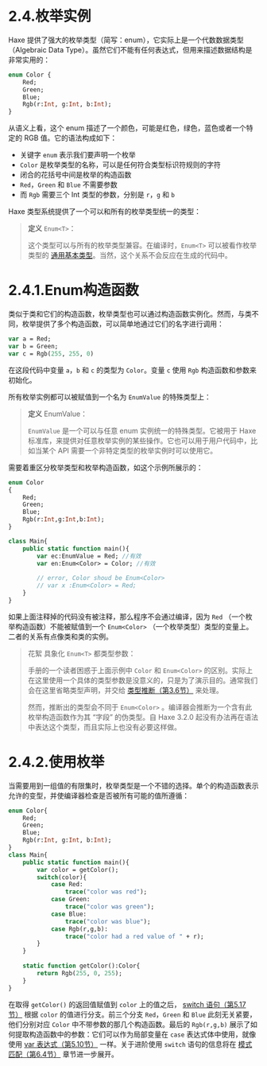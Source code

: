 # 2.4.枚举实例

Haxe 提供了强大的枚举类型（简写：enum），它实际上是一个代数数据类型（Algebraic Data Type）。虽然它们不能有任何表达式，但用来描述数据结构是非常实用的：

```haxe
enum Color {
    Red;    
    Green;
    Blue;
    Rgb(r:Int, g:Int, b:Int);
} 
```

从语义上看，这个 enum 描述了一个颜色，可能是红色，绿色，蓝色或者一个特定的 RGB 值。它的语法构成如下：

- 关键字 `enum` 表示我们要声明一个枚举
- `Color` 是枚举类型的名称，可以是任何符合类型标识符规则的字符
- 闭合的花括号中间是枚举的构造函数
- `Red`，`Green` 和 `Blue` 不需要参数
- 而 `Rgb` 需要三个 Int 类型的参数，分别是 `r`，`g` 和 `b`

Haxe 类型系统提供了一个可以和所有的枚举类型统一的类型：

> **定义** `Enum<T>`：
>
> 这个类型可以与所有的枚举类型兼容。在编译时，`Enum<T>` 可以被看作枚举类型的 [通用基本类型](/3.类型系统/3.5.一致性检查)。当然，这个关系不会反应在生成的代码中。



# 2.4.1.Enum构造函数

类似于类和它们的构造函数，枚举类型也可以通过构造函数实例化。然而，与类不同，枚举提供了多个构造函数，可以简单地通过它们的名字进行调用：

```haxe
var a = Red;
var b = Green; 
var c = Rgb(255, 255, 0)
```

在这段代码中变量 `a`，`b` 和 `c` 的类型为 `Color`。变量 `c` 使用 `Rgb` 构造函数和参数来初始化。

所有枚举实例都可以被赋值到一个名为 `EnumValue` 的特殊类型上：

> **定义** EnumValue：
>
> `EnumValue` 是一个可以与任意 enum 实例统一的特殊类型。它被用于 Haxe 标准库，来提供对任意枚举实例的某些操作。它也可以用于用户代码中，比如当某个 API 需要一个非特定类型的枚举实例时可以使用它。

需要着重区分枚举类型和枚举构造函数，如这个示例所展示的：

```haxe
enum Color
{
    Red;
    Green;
    Blue;
    Rgb(r:Int,g:Int,b:Int);
}

class Main{
    public static function main(){
        var ec:EnumValue = Red; //有效
        var en:Enum<Color> = Color; //有效
            
        // error, Color shoud be Enum<Color>
        // var x :Enum<Color> = Red;
    }
}
```

如果上面注释掉的代码没有被注释，那么程序不会通过编译，因为 `Red` （一个枚举构造函数）不能被赋值到一个 `Enum<Color>` （一个枚举类型）类型的变量上。二者的关系有点像类和类的实例。

> 花絮 具象化 `Enum<T>` 都类型参数：
>
> 手册的一个读者困惑于上面示例中 `Color` 和 `Enum<Color>` 的区别。实际上在这里使用一个具体的类型参数是没意义的，只是为了演示目的。通常我们会在这里省略类型声明，并交给 [类型推断（第3.6节）](/3.类型系统/3.6.类型推断) 来处理。
>
> 然而，推断出的类型会不同于 `Enum<Color>` 。编译器会推断为一个含有此枚举构造函数作为其 “字段” 的伪类型。自 Haxe 3.2.0 起没有办法再在语法中表达这个类型，而且实际上也没有必要这样做。



# 2.4.2.使用枚举

当需要用到一组值的有限集时，枚举类型是一个不错的选择。单个的构造函数表示允许的变型，并使编译器检查是否被所有可能的值所遵循：

```haxe
enum Color{
    Red;
    Green;
    Blue;
    Rgb(r:Int, g:Int, b:Int);
}
class Main{
    public static function main(){
        var color = getColor();
        switch(color){
            case Red:
                trace("color was red");
            case Green:
                trace("color was green");
            case Blue:
                trace("color was blue");
            case Rgb(r,g,b):
                trace("color had a red value of " + r);
        }
    }
    
    static function getColor():Color{
        return Rgb(255, 0, 255);
    }
}
```

在取得 `getColor()` 的返回值赋值到 `color` 上的值之后， [switch 语句（第5.17节）](/5.表达式/5.17.switch) 根据 `color` 的值进行分支。前三个分支 `Red`，`Green` 和 `Blue` 此刻无关紧要，他们分别对应 `Color` 中不带参数的那几个构造函数。最后的 `Rgb(r,g,b)` 展示了如何提取构造函数中的参数：它们可以作为局部变量在 `case` 表达式体中使用，就像使用 [var 表达式（第5.10节）](/5.表达式/5.10.var) 一样。关于进阶使用 `switch` 语句的信息将在 [模式匹配（第6.4节）](/6.语言特性/6.4.模式匹配) 章节进一步展开。